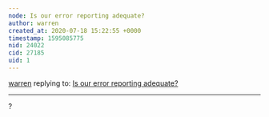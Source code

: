 ```yaml
---
node: Is our error reporting adequate?
author: warren
created_at: 2020-07-18 15:22:55 +0000
timestamp: 1595085775
nid: 24022
cid: 27185
uid: 1
---
```




[warren](../profile/warren) replying to: [Is our error reporting adequate?](../notes/icarito/06-23-2020/is-our-error-reporting-adequate)

----
?